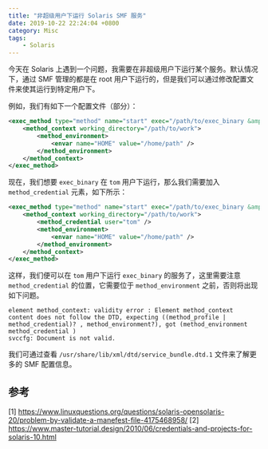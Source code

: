 ```yaml
---
title: "非超级用户下运行 Solaris SMF 服务"
date: 2019-10-22 22:24:04 +0800
category: Misc
tags:
    - Solaris
---
```


今天在 Solaris 上遇到一个问题，我需要在非超级用户下运行某个服务。默认情况下，通过 SMF 管理的都是在 root 用户下运行的，但是我们可以通过修改配置文件来使其运行到特定用户下。

<!-- more -->

例如，我们有如下一个配置文件（部分）：

``` xml
<exec_method type="method" name="start" exec="/path/to/exec_binary &amp;">
    <method_context working_directory="/path/to/work">
        <method_environment>
            <envar name="HOME" value="/home/path" />
        </method_environment>
    </method_context>
</exec_method>
```

现在，我们想要 `exec_binary` 在 `tom` 用户下运行，那么我们需要加入 `method_credential` 元素，如下所示：

``` xml
<exec_method type="method" name="start" exec="/path/to/exec_binary &amp;">
    <method_context working_directory="/path/to/work">
        <method_credential user="tom" />
        <method_environment>
            <envar name="HOME" value="/home/path" />
        </method_environment>
    </method_context>
</exec_method>
```

这样，我们便可以在 `tom` 用户下运行 `exec_binary` 的服务了，这里需要注意 `method_credential` 的位置，它需要位于 `method_environment` 之前，否则将出现如下问题。

```
element method_context: validity error : Element method_context content does not follow the DTD, expecting ((method_profile | method_credential)? , method_environment?), got (method_environment method_credential )
svccfg: Document is not valid.
```

我们可通过查看 `/usr/share/lib/xml/dtd/service_bundle.dtd.1` 文件来了解更多的 SMF 配置信息。

## 参考

[1] https://www.linuxquestions.org/questions/solaris-opensolaris-20/problem-by-validate-a-manefest-file-4175468958/
[2] https://www.master-tutorial.design/2010/06/credentials-and-projects-for-solaris-10.html
